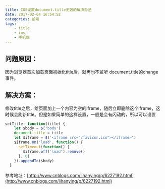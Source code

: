 ```yaml
---
title: IOS设置document.title无效的解决办法
date: 2017-02-04 16:54:52
categories: 前端
tags:
    - title
    - ios
    - 手机端
---
```

## 问题原因：

因为浏览器首次加载页面初始化title后，就再也不监听 document.title的change事件。



## 解决方案：

修改title之后，给页面加上一个内容为空的iframe，随后立即删除这个iframe，这时候会刷新title。但是如果简单的这样设置，一般是会有闪动的，所以可以设置

```javascript
setTitle: function(title) {
    let $body = $('body')
    document.title = title
    let $iframe = $('<iframe src="/favicon.ico"></iframe>')
    $iframe.on('load', function() {
      setTimeout(function() {
        $iframe.off('load').remove()
      }, 0)
    }).appendTo($body)
  }
```
参考地址：[http://www.cnblogs.com/lihanying/p/6227192.html](http://www.cnblogs.com/lihanying/p/6227192.html)
